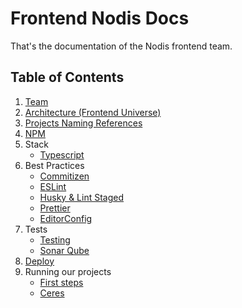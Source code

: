 # Frontend Nodis Docs

That's the documentation of the Nodis frontend team.

## Table of Contents

1. [Team](https://nodis-com-br.github.io/math/team)
2. [Architecture (Frontend Universe)](https://nodis-com-br.github.io/math/universe)
3. [Projects Naming References](https://nodis-com-br.github.io/math/projects-naming-references)
4. [NPM](https://nodis-com-br.github.io/math/npm)
5. Stack
   - [Typescript](https://nodis-com-br.github.io/math/typescript)
6. Best Practices
   - [Commitizen](https://nodis-com-br.github.io/math/commitizen)
   - [ESLint](https://nodis-com-br.github.io/math/eslint)
   - [Husky & Lint Staged](https://nodis-com-br.github.io/math/husky-lint-staged)
   - [Prettier](https://nodis-com-br.github.io/math/prettier)
   - [EditorConfig](https://nodis-com-br.github.io/math/editorconfig)
7. Tests
   - [Testing](https://nodis-com-br.github.io/math/testing)
   - [Sonar Qube](https://nodis-com-br.github.io/math/sonar-qube)
8. [Deploy](https://nodis-com-br.github.io/math/deploy)
9. Running our projects
   - [First steps](https://nodis-com-br.github.io/math/first-steps)
   - [Ceres](https://nodis-com-br.github.io/math/ceres)
